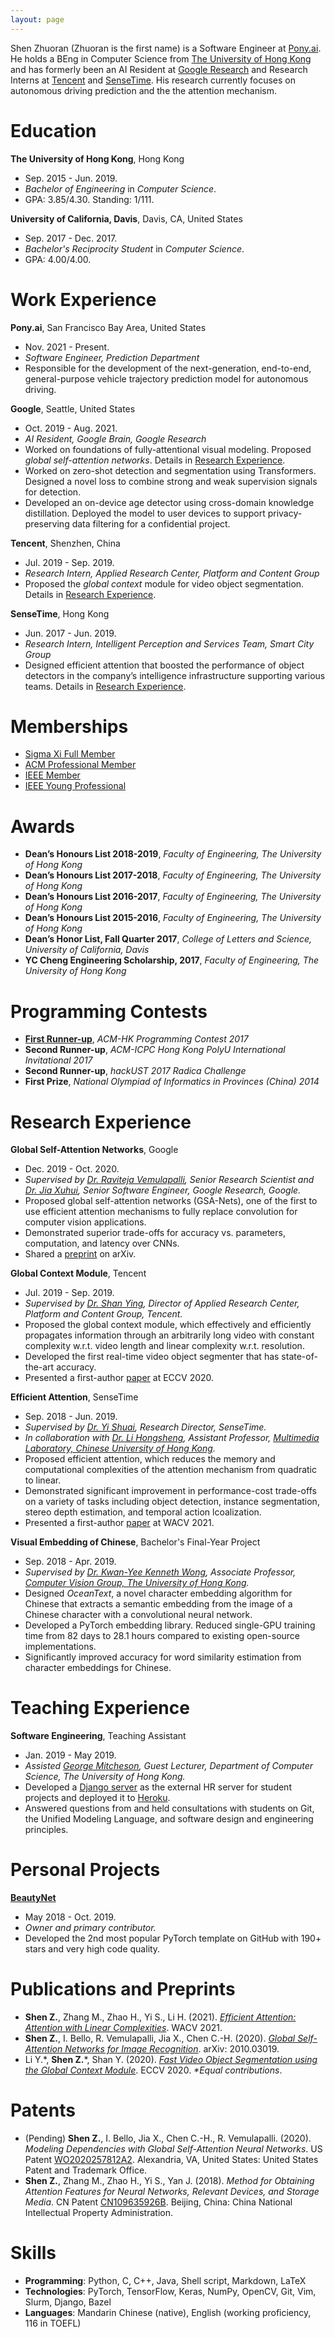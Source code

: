 ```yaml
---
layout: page
---
```


Shen Zhuoran (Zhuoran is the first name) is a Software Engineer at [Pony.ai](https://pony.ai/). He holds a BEng in Computer Science from [The University of Hong Kong](https://www.hku.hk/) and has formerly been an AI Resident at [Google Research](https://research.google/) and Research Interns at [Tencent](https://www.tencent.com/en-us/) and [SenseTime](https://www.sensetime.com/en/). His research currently focuses on autonomous driving prediction and the the attention mechanism.

# Education

**The University of Hong Kong**, Hong Kong

- Sep. 2015 - Jun. 2019.
- *Bachelor of Engineering* in *Computer Science*.
- GPA: 3.85/4.30. Standing: 1/111.

**University of California, Davis**, Davis, CA, United States

- Sep. 2017 - Dec. 2017.
- *Bachelor's Reciprocity Student* in *Computer Science*.
- GPA: 4.00/4.00.

# Work Experience

**Pony.ai**, San Francisco Bay Area, United States

- Nov. 2021 - Present.
- *Software Engineer, Prediction Department*
- Responsible for the development of the next-generation, end-to-end, general-purpose vehicle trajectory prediction model for autonomous driving.

**Google**, Seattle, United States

- Oct. 2019 - Aug. 2021.
- *AI Resident, Google Brain, Google Research*
- Worked on foundations of fully-attentional visual modeling. Proposed *global self-attention networks*. Details in [Research Experience](#research-experience).
- Worked on zero-shot detection and segmentation using Transformers. Designed a novel loss to combine strong and weak supervision signals for detection.
- Developed an on-device age detector using cross-domain knowledge distillation. Deployed the model to user devices to support privacy-preserving data filtering for a confidential project.

**Tencent**, Shenzhen, China

- Jul. 2019 - Sep. 2019.
- *Research Intern, Applied Research Center, Platform and Content Group*
- Proposed the *global context* module for video object segmentation. Details in [Research Experience](#research-experience).

**SenseTime**, Hong Kong

- Jun. 2017 - Jun. 2019.
- *Research Intern, Intelligent Perception and Services Team, Smart City Group*
- Designed efficient attention that boosted the performance of object detectors in the company’s intelligence infrastructure supporting various teams. Details in [Research Experience](#research-experience).

# Memberships

- [Sigma Xi Full Member](https://www.sigmaxi.org/members/becoming-a-member)
- [ACM Professional Member](https://www.acm.org/membership)
- [IEEE Member](https://www.ieee.org/membership/index.html)
- [IEEE Young Professional](https://yp.ieee.org/)

# Awards

- **Dean’s Honours List 2018-2019**, *Faculty of Engineering, The University of Hong Kong*
- **Dean’s Honours List 2017-2018**, *Faculty of Engineering, The University of Hong Kong*
- **Dean’s Honours List 2016-2017**, *Faculty of Engineering, The University of Hong Kong*
- **Dean’s Honours List 2015-2016**, *Faculty of Engineering, The University of Hong Kong*
- **Dean’s Honor List, Fall Quarter 2017**, *College of Letters and Science, University of California, Davis*
- **YC Cheng Engineering Scholarship, 2017**, *Faculty of Engineering, The University of Hong Kong*

# Programming Contests

- [**First Runner-up**](https://www.cs.hku.hk/data/news/2017/0717_ACM-HK_2017.htm), *ACM-HK Programming Contest 2017*
- **Second Runner-up**, *ACM-ICPC Hong Kong PolyU International Invitational 2017*
- **Second Runner-up**, *hackUST 2017 Radica Challenge*
- **First Prize**, *National Olympiad of Informatics in Provinces (China) 2014*

# Research Experience

**Global Self-Attention Networks**, Google
- Dec. 2019 - Oct. 2020.
- *Supervised by [Dr. Raviteja Vemulapalli](https://scholar.google.com/citations?user=0OFqm7YAAAAJ), Senior Research Scientist and [Dr. Jia Xuhui](https://scholar.google.com/citations?user=vO0VSSYAAAAJ), Senior Software Engineer, Google Research, Google.*
- Proposed global self-attention networks (GSA-Nets), one of the first to use efficient attention mechanisms to fully replace convolution for computer vision applications.
- Demonstrated superior trade-offs for accuracy vs. parameters, computation, and latency over CNNs.
- Shared a [preprint](#preprints) on arXiv.

**Global Context Module**, Tencent
- Jul. 2019 - Sep. 2019.
- *Supervised by [Dr. Shan Ying](https://scholar.google.com/citations?user=4oXBp9UAAAAJ), Director of Applied Research Center, Platform and Content Group, Tencent.*
- Proposed the global context module, which effectively and efficiently propagates information through an arbitrarily long video with constant complexity w.r.t. video length and linear complexity w.r.t. resolution.
- Developed the first real-time video object segmenter that has state-of-the-art accuracy.
- Presented a first-author [paper](#preprints) at ECCV 2020.

**Efficient Attention**, SenseTime

- Sep. 2018 - Jun. 2019.
- *Supervised by [Dr. Yi Shuai](https://scholar.google.com.hk/citations?user=afbbNmwAAAAJ), Research Director, SenseTime.*
- *In collaboration with [Dr. Li Hongsheng](https://www.ee.cuhk.edu.hk/~hsli/), Assistant Professor, [Multimedia Laboratory, Chinese University of Hong Kong](http://mmlab.ie.cuhk.edu.hk/).*
- Proposed efficient attention, which reduces the memory and computational complexities of the attention mechanism from quadratic to linear.
- Demonstrated significant improvement in performance-cost trade-offs on a variety of tasks including object detection, instance segmentation, stereo depth estimation, and temporal action lcoalization.
- Presented a first-author [paper](#preprints) at WACV 2021.

**Visual Embedding of Chinese**, Bachelor's Final-Year Project

- Sep. 2018 - Apr. 2019.
- *Supervised by [Dr. Kwan-Yee Kenneth Wong](https://i.cs.hku.hk/~kykwong/), Associate Professor, [Computer Vision Group, The University of Hong Kong](http://www.visionlab.cs.hku.hk/).*
- Designed *OceanText*, a novel character embedding algorithm for Chinese that extracts a semantic embedding from the image of a Chinese character with a convolutional neural network.
- Developed a PyTorch embedding library. Reduced single-GPU training time from 82 days to 28.1 hours compared to existing open-source implementations.
- Significantly improved accuracy for word similarity estimation from character embeddings for Chinese.

# Teaching Experience

**Software Engineering**, Teaching Assistant

- Jan. 2019 - May 2019.
- *Assisted [George Mitcheson](https://www.cs.hku.hk/people/profile.jsp?teacher=georgem), Guest Lecturer, Department of Computer Science, The University of Hong Kong.*
- Developed a [Django server](https://github.com/gibicehr/hrserver) as the external HR server for student projects and deployed it to [Heroku](https://gibice-hrserver.herokuapp.com/).
- Answered questions from and held consultations with students on Git, the Unified Modeling Language, and software design and engineering principles.

# Personal Projects

[**BeautyNet**](https://github.com/cmsflash/beauty-net)

- May 2018 - Oct. 2019.
- *Owner and primary contributor.*
- Developed the 2nd most popular PyTorch template on GitHub with 190+ stars and very high code quality.

# Publications and Preprints

- **Shen Z.**, Zhang M., Zhao H., Yi S., Li H. (2021). [*Efficient Attention: Attention with Linear Complexities*](https://arxiv.org/abs/1812.01243). WACV 2021.
- **Shen Z.**, I. Bello, R. Vemulapalli, Jia X., Chen C.-H. (2020). [*Global Self-Attention Networks for Image Recognition*](https://arxiv.org/abs/2010.03019). arXiv: 2010.03019.
- Li Y.\*, **Shen Z.**\*, Shan Y. (2020). [*Fast Video Object Segmentation using the Global Context Module*](https://arxiv.org/abs/2001.11243). ECCV 2020. *\*Equal contributions*.

# Patents

- (Pending) **Shen Z.**, I. Bello, Jia X., Chen C.-H., R. Vemulapalli. (2020). *Modeling Dependencies with Global Self-Attention Neural Networks*. US Patent [WO2020257812A2](https://patents.google.com/patent/WO2020257812A2/). Alexandria, VA, United States: United States Patent and Trademark Office.
- **Shen Z.**, Zhang M., Zhao H., Yi S., Yan J. (2018). *Method for Obtaining Attention Features for Neural Networks, Relevant Devices, and Storage Media*. CN Patent [CN109635926B](http://epub.cnipa.gov.cn/patent/CN109635926B). Beijing, China: China National Intellectual Property Administration.

# Skills

- **Programming**: Python, C, C++, Java, Shell script, Markdown, LaTeX
- **Technologies**: PyTorch, TensorFlow, Keras, NumPy, OpenCV, Git, Vim, Slurm, Django, Bazel
- **Languages**: Mandarin Chinese (native), English (working proficiency, 116 in TOEFL)
